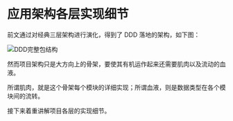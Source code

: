# 应用架构各层实现细节

前文通过对经典三层架构进行演化，得到了 DDD 落地的架构，如下图：

![DDD完整包结构](/images/2/ct.005.png)

然而项目架构只是大方向上的骨架，要使其有机运作起来还需要肌肉以及流动的血液。

所谓肌肉，就是这个骨架每个模块的详细实现；所谓血液，则是数据类型在各个模块间的流转。

接下来着重讲解项目各层的实现细节。

<!--@include: ../footer.md-->
